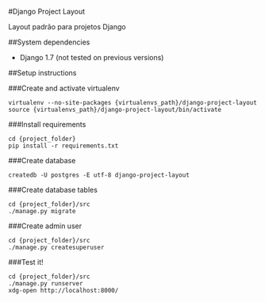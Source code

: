 #Django Project Layout

Layout padrão para projetos Django

##System dependencies

* Django 1.7 (not tested on previous versions)

##Setup instructions

###Create and activate virtualenv

    virtualenv --no-site-packages {virtualenvs_path}/django-project-layout
    source {virtualenvs_path}/django-project-layout/bin/activate

###Install requirements

    cd {project_folder}
    pip install -r requirements.txt

###Create database

    createdb -U postgres -E utf-8 django-project-layout

###Create database tables

    cd {project_folder}/src
    ./manage.py migrate

###Create admin user

    cd {project_folder}/src
    ./manage.py createsuperuser

###Test it!
    
    cd {project_folder}/src
    ./manage.py runserver
    xdg-open http://localhost:8000/
